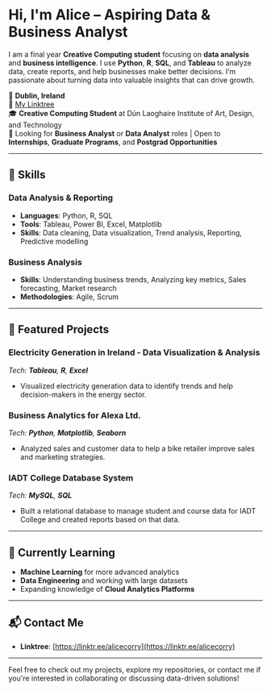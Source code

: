 # Hi, I'm Alice – **Aspiring Data & Business Analyst**

I am a final year **Creative Computing student** focusing on **data analysis** and **business intelligence**. I use **Python**, **R**, **SQL**, and **Tableau** to analyze data, create reports, and help businesses make better decisions. I’m passionate about turning data into valuable insights that can drive growth.

📍 **Dublin, Ireland**  
🔗 [My Linktree](https://linktr.ee/alicecorry)  
🎓 **Creative Computing Student** at Dún Laoghaire Institute of Art, Design, and Technology  
🎯 Looking for **Business Analyst** or **Data Analyst** roles | Open to **Internships**, **Graduate Programs**, and **Postgrad Opportunities**

---

## 🚀 Skills

### **Data Analysis & Reporting**
- **Languages**: Python, R, SQL  
- **Tools**: Tableau, Power BI, Excel, Matplotlib  
- **Skills**: Data cleaning, Data visualization, Trend analysis, Reporting, Predictive modelling

### **Business Analysis**
- **Skills**: Understanding business trends, Analyzing key metrics, Sales forecasting, Market research  
- **Methodologies**: Agile, Scrum

---

## 📂 Featured Projects

### **Electricity Generation in Ireland - Data Visualization & Analysis**  
*Tech: **Tableau**, **R**, **Excel***
- Visualized electricity generation data to identify trends and help decision-makers in the energy sector.

### **Business Analytics for Alexa Ltd.**  
*Tech: **Python**, **Matplotlib**, **Seaborn***
- Analyzed sales and customer data to help a bike retailer improve sales and marketing strategies.

### **IADT College Database System**  
*Tech: **MySQL**, **SQL***
- Built a relational database to manage student and course data for IADT College and created reports based on that data.

---

## 🌱 Currently Learning

- **Machine Learning** for more advanced analytics
- **Data Engineering** and working with large datasets
- Expanding knowledge of **Cloud Analytics Platforms**

---

## 📬 Contact Me

- **Linktree**: [https://linktr.ee/alicecorry](https://linktr.ee/alicecorry)  

---

Feel free to check out my projects, explore my repositories, or contact me if you're interested in collaborating or discussing data-driven solutions!
